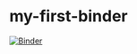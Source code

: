 # my-first-binder 

[![Binder](https://mybinder.org/badge_logo.svg)](https://mybinder.org/v2/gh/joshuamcurtis/my-first-binder/HEAD)
